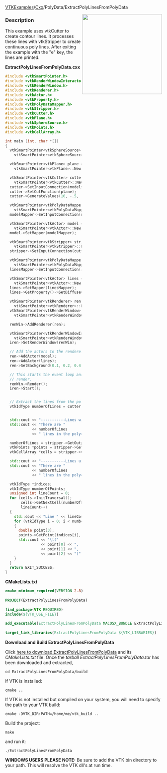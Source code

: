 [VTKExamples](Home)/[Cxx](Cxx)/PolyData/ExtractPolyLinesFromPolyData

<img align="right" src="https://github.com/lorensen/VTKExamples/raw/master/Testing/Baseline/PolyData/TestExtractPolyLinesFromPolyData.png" width="256" />

### Description
This example uses vtkCutter to create contour lines. It processes these lines with vtkStripper to create continuous poly lines. After exiting the example with the "e" key, the lines are printed.

**ExtractPolyLinesFromPolyData.cxx**
```c++
#include <vtkSmartPointer.h>
#include <vtkRenderWindowInteractor.h>
#include <vtkRenderWindow.h>
#include <vtkRenderer.h>
#include <vtkActor.h>
#include <vtkProperty.h>
#include <vtkPolyDataMapper.h>
#include <vtkStripper.h>
#include <vtkCutter.h>
#include <vtkPlane.h>
#include <vtkSphereSource.h>
#include <vtkPoints.h>
#include <vtkCellArray.h>

int main (int, char *[])
{
  vtkSmartPointer<vtkSphereSource> modelSource =
    vtkSmartPointer<vtkSphereSource>::New();

  vtkSmartPointer<vtkPlane> plane =
    vtkSmartPointer<vtkPlane>::New();

  vtkSmartPointer<vtkCutter> cutter =
    vtkSmartPointer<vtkCutter>::New();
  cutter->SetInputConnection(modelSource->GetOutputPort());
  cutter->SetCutFunction(plane);
  cutter->GenerateValues(10, -.5, .5);

  vtkSmartPointer<vtkPolyDataMapper> modelMapper =
    vtkSmartPointer<vtkPolyDataMapper>::New();
  modelMapper->SetInputConnection(modelSource->GetOutputPort());

  vtkSmartPointer<vtkActor> model =
    vtkSmartPointer<vtkActor>::New();
  model->SetMapper(modelMapper);

  vtkSmartPointer<vtkStripper> stripper =
    vtkSmartPointer<vtkStripper>::New();
  stripper->SetInputConnection(cutter->GetOutputPort());

  vtkSmartPointer<vtkPolyDataMapper> linesMapper =
    vtkSmartPointer<vtkPolyDataMapper>::New();
  linesMapper->SetInputConnection(stripper->GetOutputPort());

  vtkSmartPointer<vtkActor> lines =
    vtkSmartPointer<vtkActor>::New();
  lines->SetMapper(linesMapper);
  lines->GetProperty()->SetDiffuseColor(.2, .2, .2);

  vtkSmartPointer<vtkRenderer> ren =
    vtkSmartPointer<vtkRenderer>::New();
  vtkSmartPointer<vtkRenderWindow> renWin =
    vtkSmartPointer<vtkRenderWindow>::New();

  renWin->AddRenderer(ren);

  vtkSmartPointer<vtkRenderWindowInteractor> iren =
    vtkSmartPointer<vtkRenderWindowInteractor>::New();
  iren->SetRenderWindow(renWin);

  // Add the actors to the renderer
  ren->AddActor(model);
  ren->AddActor(lines);
  ren->SetBackground(0.1, 0.2, 0.4);

  // This starts the event loop and as a side effect causes an initial
  // render.
  renWin->Render();
  iren->Start();


  // Extract the lines from the polydata
  vtkIdType numberOfLines = cutter->GetOutput()->GetNumberOfLines();


  std::cout << "-----------Lines without using vtkStripper" << std::endl;
  std::cout << "There are "
            << numberOfLines
            << " lines in the polydata" << std::endl;

  numberOfLines = stripper->GetOutput()->GetNumberOfLines();
  vtkPoints *points = stripper->GetOutput()->GetPoints();
  vtkCellArray *cells = stripper->GetOutput()->GetLines();

  std::cout << "-----------Lines using vtkStripper" << std::endl;
  std::cout << "There are "
            << numberOfLines
            << " lines in the polydata" << std::endl;

  vtkIdType *indices;
  vtkIdType numberOfPoints;
  unsigned int lineCount = 0;
  for (cells->InitTraversal();
       cells->GetNextCell(numberOfPoints, indices);
       lineCount++)
  {
    std::cout << "Line " << lineCount << ": " << std::endl;
    for (vtkIdType i = 0; i < numberOfPoints; i++)
    {
      double point[3];
      points->GetPoint(indices[i], point);
      std::cout << "\t("
                << point[0] << ", "
                << point[1] << ", "
                << point[2] << ")" << std::endl;
    }
  }
  return EXIT_SUCCESS;
}
```
**CMakeLists.txt**
```cmake
cmake_minimum_required(VERSION 2.8)
 
PROJECT(ExtractPolyLinesFromPolyData)
 
find_package(VTK REQUIRED)
include(${VTK_USE_FILE})
 
add_executable(ExtractPolyLinesFromPolyData MACOSX_BUNDLE ExtractPolyLinesFromPolyData.cxx)
 
target_link_libraries(ExtractPolyLinesFromPolyData ${VTK_LIBRARIES})
```

**Download and Build ExtractPolyLinesFromPolyData**

Click [here to download ExtractPolyLinesFromPolyData](https://github.com/lorensen/VTKWikiExamplesTarballs/raw/master/ExtractPolyLinesFromPolyData.tar) and its *CMakeLists.txt* file.
Once the *tarball ExtractPolyLinesFromPolyData.tar* has been downloaded and extracted,
```
cd ExtractPolyLinesFromPolyData/build 
```
If VTK is installed:
```
cmake ..
```
If VTK is not installed but compiled on your system, you will need to specify the path to your VTK build:
```
cmake -DVTK_DIR:PATH=/home/me/vtk_build ..
```
Build the project:
```
make
```
and run it:
```
./ExtractPolyLinesFromPolyData
```
**WINDOWS USERS PLEASE NOTE:** Be sure to add the VTK bin directory to your path. This will resolve the VTK dll's at run time.

